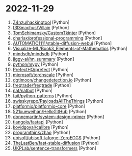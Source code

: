 # 2022-11-29

1. [Z4nzu/hackingtool](https://github.com/Z4nzu/hackingtool "ALL IN ONE Hacking Tool For Hackers") [Python]
2. [t3l3machus/Villain](https://github.com/t3l3machus/Villain "Villain is a Windows & Linux backdoor generator and multi-session handler that allows users to connect with sibling servers (other machines running Villain) and share their backdoor sessions, handy for working as a team.") [Python]
3. [TomSchimansky/CustomTkinter](https://github.com/TomSchimansky/CustomTkinter "A modern and customizable python UI-library based on Tkinter") [Python]
4. [charlax/professional-programming](https://github.com/charlax/professional-programming "A collection of learning resources for curious software engineers") [Python]
5. [AUTOMATIC1111/stable-diffusion-webui](https://github.com/AUTOMATIC1111/stable-diffusion-webui "Stable Diffusion web UI") [Python]
6. [Visualize-ML/Book3_Elements-of-Mathematics](https://github.com/Visualize-ML/Book3_Elements-of-Mathematics "Book_3_《数学要素》 | 鸢尾花书：从加减乘除到机器学习；本册有，583幅图，136个代码文件，其中24个Streamlit App；状态：清华社五审五校中；Github稿件基本稳定，欢迎提意见，会及时修改") [Python]
7. [mindsdb/mindsdb](https://github.com/mindsdb/mindsdb "In-Database Machine Learning") [Python]
8. [jiggy-ai/hn_summary](https://github.com/jiggy-ai/hn_summary "Summarizes top stories from Hacker News using a large language model and post them to a Telegram channel.") [Python]
9. [python/mypy](https://github.com/python/mypy "Optional static typing for Python") [Python]
10. [PrefectHQ/prefect](https://github.com/PrefectHQ/prefect "The easiest way to coordinate your dataflow") [Python]
11. [microsoft/torchscale](https://github.com/microsoft/torchscale "Transformers at any scale") [Python]
12. [dgtlmoon/changedetection.io](https://github.com/dgtlmoon/changedetection.io "changedetection.io - The best and simplest self-hosted free open source website change detection tracking, monitoring and notification service. An alternative to Visualping, Watchtower etc. Designed for simplicity - the main goal is to simply monitor which websites had a text change for free. Free Open source web page change detection") [Python]
13. [freqtrade/freqtrade](https://github.com/freqtrade/freqtrade "Free, open source crypto trading bot") [Python]
14. [nat/natbot](https://github.com/nat/natbot "Drive a browser with GPT-3") [Python]
15. [faif/python-patterns](https://github.com/faif/python-patterns "A collection of design patterns/idioms in Python") [Python]
16. [swisskyrepo/PayloadsAllTheThings](https://github.com/swisskyrepo/PayloadsAllTheThings "A list of useful payloads and bypass for Web Application Security and Pentest/CTF") [Python]
17. [platformio/platformio-core](https://github.com/platformio/platformio-core "A professional collaborative platform for embedded development 👽") [Python]
18. [521xueweihan/HelloGitHub](https://github.com/521xueweihan/HelloGitHub "分享 GitHub 上有趣、入门级的开源项目。Share interesting, entry-level open source projects on GitHub.") [Python]
19. [donnemartin/system-design-primer](https://github.com/donnemartin/system-design-primer "Learn how to design large-scale systems. Prep for the system design interview. Includes Anki flashcards.") [Python]
20. [tiangolo/fastapi](https://github.com/tiangolo/fastapi "FastAPI framework, high performance, easy to learn, fast to code, ready for production") [Python]
21. [kovidgoyal/calibre](https://github.com/kovidgoyal/calibre "The official source code repository for the calibre ebook manager") [Python]
22. [programthink/zhao](https://github.com/programthink/zhao "【编程随想】整理的《太子党关系网络》，专门揭露赵国的权贵") [Python]
23. [ubisoft/ubisoft-laforge-ZeroEGGS](https://github.com/ubisoft/ubisoft-laforge-ZeroEGGS "All about ZeroEggs publication ( https://arxiv.org/abs/2209.07556 )") [Python]
24. [TheLastBen/fast-stable-diffusion](https://github.com/TheLastBen/fast-stable-diffusion "fast-stable-diffusion, +25-50% speed increase + memory efficient + DreamBooth") [Python]
25. [UKPLab/sentence-transformers](https://github.com/UKPLab/sentence-transformers "Multilingual Sentence & Image Embeddings with BERT") [Python]
